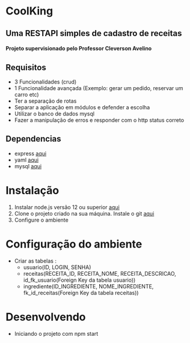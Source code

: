 # CoolKing
## Uma RESTAPI simples de cadastro de receitas
#### Projeto supervisionado pelo Professor Cleverson Avelino

## Requisitos

- 3 Funcionalidades (crud)
- 1 Funcionalidade avançada (Exemplo: gerar um pedido, reservar um carro etc)
- Ter a separação de rotas
- Separar a aplicação em módulos e defender a escolha
- Utilizar o banco de dados mysql
- Fazer a manipulação de erros e responder com o http status correto

## Dependencias
- express [aqui](https://expressjs.com/pt-br/)
- yaml [aqui](https://www.npmjs.com/package/js-yaml)
- mysql [aqui](https://www.npmjs.com/package/mysql)

# Instalação

1. Instalar node.js versão 12 ou superior [aqui](https://nodejs.org/en/)
2. Clone o projeto criado na sua máquina. Instale o git [aqui](https://git-scm.com/downloads)
3. Configure o ambiente

# Configuração do ambiente
- Criar as tabelas : 
    - usuario(ID, LOGIN, SENHA)
    - receitas(RECEITA_ID, RECEITA_NOME, RECEITA_DESCRICAO, id_fk_usuario(Foreign Key da tabela usuario))
    - ingrediente(ID_INGREDIENTE, NOME_INGREDIENTE, fk_id_receitas(Foreign Key da tabela receitas))

# Desenvolvendo 
- Iniciando o projeto com npm start
